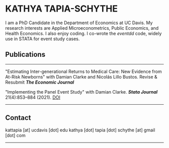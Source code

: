 # KATHYA TAPIA-SCHYTHE #

I am a PhD Candidate in the Department of Economics at UC Davis. My research interests are Applied Microeconometrics, Public Economics, and Health Economics. I also enjoy coding. I co-wrote the *eventdd* code, widely use in STATA for event study cases.

## Publications ##

____

"Estimating Inter-generational Returns to Medical Care: New Evidence from At-Risk Newborns" with Damian Clarke and Nicolás Lillo Bustos.
Revise & Resubmit ***The Economic Journal***

"Implementing the Panel Event Study" with Damian Clarke.
***Stata Journal*** 21(4):853–884 (2021). [DOI](https://doi.org/10.1177/1536867X211063144)

_______

## Contact ## 

kattapia [at] ucdavis [dot] edu
kathya [dot] tapia [dot] schythe [at] gmail [dot] com

_________
